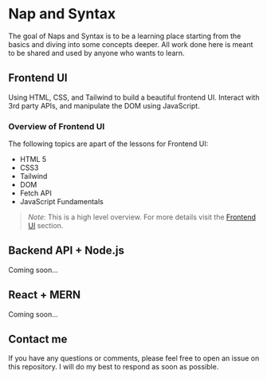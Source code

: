 # Nap and Syntax

The goal of Naps and Syntax is to be a learning place starting from the basics and diving into some concepts deeper. All work done here is meant to be shared and used by anyone who wants to learn.

## Frontend UI

Using HTML, CSS, and Tailwind to build a beautiful frontend UI. Interact with 3rd party APIs, and manipulate the DOM using JavaScript.

### Overview of Frontend UI

The following topics are apart of the lessons for Frontend UI:

- HTML 5
- CSS3
- Tailwind
- DOM
- Fetch API
- JavaScript Fundamentals

> *Note*: This is a high level overview. For more details visit the [Frontend UI](./frontend-ui/README.md) section.

## Backend API + Node.js

Coming soon...

## React + MERN

Coming soon...

## Contact me

If you have any questions or comments, please feel free to open an issue on this repository. I will do my best to respond as soon as possible.

